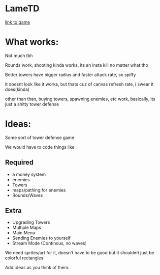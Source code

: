 # LameTD

[link to game](https://zekromeon.github.io/LameTD/src/)

# What works:

Not much tbh

Rounds work, shooting kinda works, its an insta kill no matter what tho

Better towers have bigger radius and faster attack rate, so spiffy

it doesnt look like it works, but thats cuz of canvas refresh rate, i swear it does(kinda)

other than than, buying towers, spawning enemies, etc work, basically, its just a shitty tower defense

# Ideas:

Some sort of tower defense game
  
  We would have to code things like 
  
  ## Required
  - a money system 
  - enemies 
  - Towers 
  - maps/pathing for enemies
  - Rounds/Waves
  
  ## Extra
  - Upgrading Towers
  - Multiple Maps
  - Main Menu
  - Sending Enemies to yourself
  - Stream Mode (Continous, no waves)


  We need sprites/art for it, doesn't have to be good but it should~~n't~~ just be colorful rectangles

  Add ideas as you think of them.

